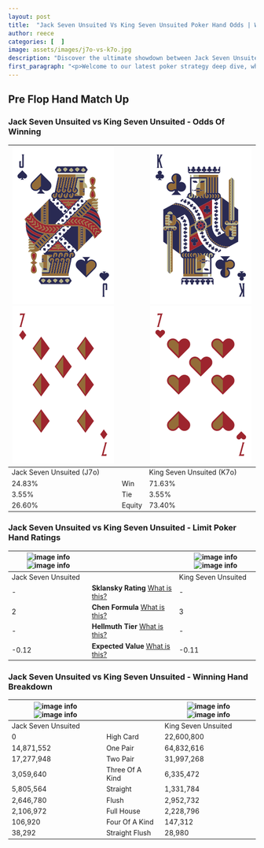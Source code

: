 ```yaml
---
layout: post
title:  "Jack Seven Unsuited Vs King Seven Unsuited Poker Hand Odds | Which Is The Better Hand In Poker? A Complete Guide"
author: reece
categories: [  ]
image: assets/images/j7o-vs-k7o.jpg
description: "Discover the ultimate showdown between Jack Seven Unsuited and King Seven Unsuited in poker! Uncover the odds, strategies, and scenarios where one hand triumphs over the other. Get ready to up your poker game with this thrilling analysis."
first_paragraph: "<p>Welcome to our latest poker strategy deep dive, where we're pitting two distinct hands against each other in a high-stakes showdown: Jack Seven Unsuited vs King Seven Unsuited.</p><p>In the dynamic world of poker, every decision counts, and knowing which hand holds the upper hand is key to your success at the table.</p><p>In this article, we'll dissect these two hands, explore the scenarios where one dominates the other, and equip you with the knowledge to make strategic choices that can tip the odds in your favor.</p><p>Get ready to unravel the intriguing dynamics of these poker hands and elevate your game to new heights.</p>"
---
```




[comment]: # (sp0)

## Pre Flop Hand Match Up

<div class="table hand-ratings" markdown="1"> 



### Jack Seven Unsuited vs King Seven Unsuited - Odds Of Winning


    
| ![image info](assets/images/hand1/j.png) ![image info](assets/images/hand1/7o.png) |  | ![image info](assets/images/hand2/k.png) ![image info](assets/images/hand2/7o.png) |
| -------- | -------- | -------- |
| Jack Seven Unsuited (J7o) |  | King Seven Unsuited (K7o) |
| 24.83% | Win | 71.63% |
| 3.55% | Tie | 3.55% |
| 26.60% | Equity | 73.40% |




[comment]: # (sp1)



### Jack Seven Unsuited vs King Seven Unsuited - Limit Poker Hand Ratings


    
| ![image info](https://www.riverpairs.com/assets/images/hand1/j.png) ![image info](https://www.riverpairs.com/assets/images/hand1/7o.png) |  | ![image info](https://www.riverpairs.com/assets/images/hand2/k.png) ![image info](https://www.riverpairs.com/assets/images/hand2/7o.png) |
| -------- | -------- | -------- |
| Jack Seven Unsuited |  | King Seven Unsuited |
| - | **Sklansky Rating** [What is this?](/sklansky-rating-explained) | - |
| 2 | **Chen Formula** [What is this?](/chen-formula-explained) | 3 |
| - | **Hellmuth Tier** [What is this?](/Hellmuth-tier-explained) | - |
| -0.12 | **Expected Value** [What is this?](/expected-value-explained) | -0.11 |




[comment]: # (sp2)



### Jack Seven Unsuited vs King Seven Unsuited - Winning Hand Breakdown


    
| ![image info](https://www.riverpairs.com/assets/images/hand1/j.png) ![image info](https://www.riverpairs.com/assets/images/hand1/7o.png) |  | ![image info](https://www.riverpairs.com/assets/images/hand2/k.png) ![image info](https://www.riverpairs.com/assets/images/hand2/7o.png) |
| -------- | -------- | -------- |
| Jack Seven Unsuited |  | King Seven Unsuited |
| 0 | High Card | 22,600,800 |
| 14,871,552 | One Pair | 64,832,616 |
| 17,277,948 | Two Pair | 31,997,268 |
| 3,059,640 | Three Of A Kind | 6,335,472 |
| 5,805,564 | Straight | 1,331,784 |
| 2,646,780 | Flush | 2,952,732 |
| 2,106,972 | Full House | 2,228,796 |
| 106,920 | Four Of A Kind | 147,312 |
| 38,292 | Straight Flush | 28,980 |




[comment]: # (sp3)



</div>

[comment]: # (sp4)



[comment]: # (sp5)

